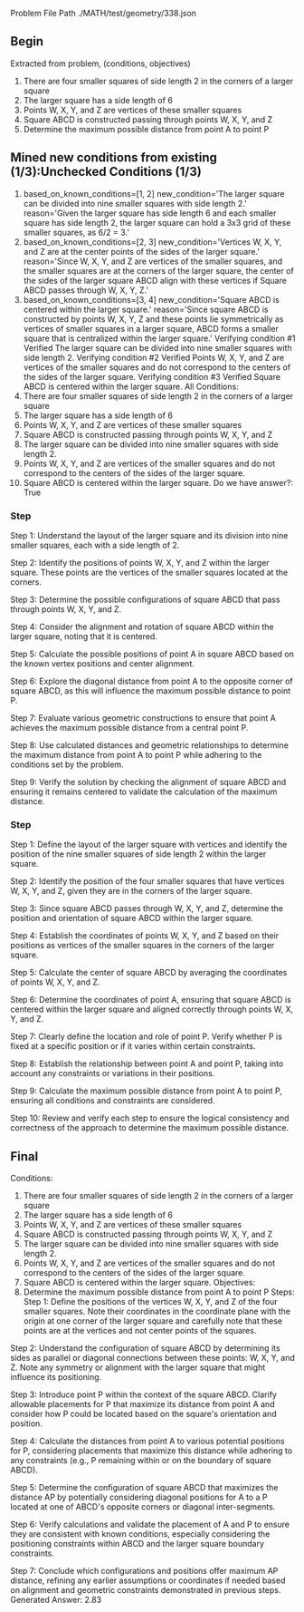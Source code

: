 Problem File Path
./MATH/test/geometry/338.json
## Begin
Extracted from problem, (conditions, objectives)
1. There are four smaller squares of side length 2 in the corners of a larger square
2. The larger square has a side length of 6
3. Points W, X, Y, and Z are vertices of these smaller squares
4. Square ABCD is constructed passing through points W, X, Y, and Z
1. Determine the maximum possible distance from point A to point P
## Mined new conditions from existing (1/3):Unchecked Conditions (1/3)
1. based_on_known_conditions=[1, 2] new_condition='The larger square can be divided into nine smaller squares with side length 2.' reason='Given the larger square has side length 6 and each smaller square has side length 2, the larger square can hold a 3x3 grid of these smaller squares, as 6/2 = 3.'
2. based_on_known_conditions=[2, 3] new_condition='Vertices W, X, Y, and Z are at the center points of the sides of the larger square.' reason='Since W, X, Y, and Z are vertices of the smaller squares, and the smaller squares are at the corners of the larger square, the center of the sides of the larger square ABCD align with these vertices if Square ABCD passes through W, X, Y, Z.'
3. based_on_known_conditions=[3, 4] new_condition='Square ABCD is centered within the larger square.' reason='Since square ABCD is constructed by points W, X, Y, Z and these points lie symmetrically as vertices of smaller squares in a larger square, ABCD forms a smaller square that is centralized within the larger square.'
Verifying condition #1
Verified
The larger square can be divided into nine smaller squares with side length 2.
Verifying condition #2
Verified
Points W, X, Y, and Z are vertices of the smaller squares and do not correspond to the centers of the sides of the larger square.
Verifying condition #3
Verified
Square ABCD is centered within the larger square.
All Conditions: 
1. There are four smaller squares of side length 2 in the corners of a larger square
2. The larger square has a side length of 6
3. Points W, X, Y, and Z are vertices of these smaller squares
4. Square ABCD is constructed passing through points W, X, Y, and Z
5. The larger square can be divided into nine smaller squares with side length 2.
6. Points W, X, Y, and Z are vertices of the smaller squares and do not correspond to the centers of the sides of the larger square.
7. Square ABCD is centered within the larger square.
Do we have answer?: True
### Step
Step 1:
Understand the layout of the larger square and its division into nine smaller squares, each with a side length of 2.

Step 2:
Identify the positions of points W, X, Y, and Z within the larger square. These points are the vertices of the smaller squares located at the corners.

Step 3:
Determine the possible configurations of square ABCD that pass through points W, X, Y, and Z.

Step 4:
Consider the alignment and rotation of square ABCD within the larger square, noting that it is centered. 

Step 5:
Calculate the possible positions of point A in square ABCD based on the known vertex positions and center alignment.

Step 6:
Explore the diagonal distance from point A to the opposite corner of square ABCD, as this will influence the maximum possible distance to point P.

Step 7:
Evaluate various geometric constructions to ensure that point A achieves the maximum possible distance from a central point P.

Step 8:
Use calculated distances and geometric relationships to determine the maximum distance from point A to point P while adhering to the conditions set by the problem.

Step 9:
Verify the solution by checking the alignment of square ABCD and ensuring it remains centered to validate the calculation of the maximum distance.
### Step
Step 1:
Define the layout of the larger square with vertices and identify the position of the nine smaller squares of side length 2 within the larger square.

Step 2:
Identify the position of the four smaller squares that have vertices W, X, Y, and Z, given they are in the corners of the larger square.

Step 3:
Since square ABCD passes through W, X, Y, and Z, determine the position and orientation of square ABCD within the larger square.

Step 4:
Establish the coordinates of points W, X, Y, and Z based on their positions as vertices of the smaller squares in the corners of the larger square.

Step 5:
Calculate the center of square ABCD by averaging the coordinates of points W, X, Y, and Z.

Step 6:
Determine the coordinates of point A, ensuring that square ABCD is centered within the larger square and aligned correctly through points W, X, Y, and Z.

Step 7:
Clearly define the location and role of point P. Verify whether P is fixed at a specific position or if it varies within certain constraints.

Step 8:
Establish the relationship between point A and point P, taking into account any constraints or variations in their positions.

Step 9:
Calculate the maximum possible distance from point A to point P, ensuring all conditions and constraints are considered.

Step 10:
Review and verify each step to ensure the logical consistency and correctness of the approach to determine the maximum possible distance.
## Final
Conditions:
1. There are four smaller squares of side length 2 in the corners of a larger square
2. The larger square has a side length of 6
3. Points W, X, Y, and Z are vertices of these smaller squares
4. Square ABCD is constructed passing through points W, X, Y, and Z
5. The larger square can be divided into nine smaller squares with side length 2.
6. Points W, X, Y, and Z are vertices of the smaller squares and do not correspond to the centers of the sides of the larger square.
7. Square ABCD is centered within the larger square.
Objectives:
1. Determine the maximum possible distance from point A to point P
Steps:
Step 1:
Define the positions of the vertices W, X, Y, and Z of the four smaller squares. Note their coordinates in the coordinate plane with the origin at one corner of the larger square and carefully note that these points are at the vertices and not center points of the squares.

Step 2:
Understand the configuration of square ABCD by determining its sides as parallel or diagonal connections between these points: W, X, Y, and Z. Note any symmetry or alignment with the larger square that might influence its positioning.

Step 3:
Introduce point P within the context of the square ABCD. Clarify allowable placements for P that maximize its distance from point A and consider how P could be located based on the square's orientation and position.

Step 4:
Calculate the distances from point A to various potential positions for P, considering placements that maximize this distance while adhering to any constraints (e.g., P remaining within or on the boundary of square ABCD).

Step 5:
Determine the configuration of square ABCD that maximizes the distance AP by potentially considering diagonal positions for A to a P located at one of ABCD's opposite corners or diagonal inter-segments.

Step 6:
Verify calculations and validate the placement of A and P to ensure they are consistent with known conditions, especially considering the positioning constraints within ABCD and the larger square boundary constraints.

Step 7:
Conclude which configurations and positions offer maximum AP distance, refining any earlier assumptions or coordinates if needed based on alignment and geometric constraints demonstrated in previous steps.
Generated Answer: 
2.83